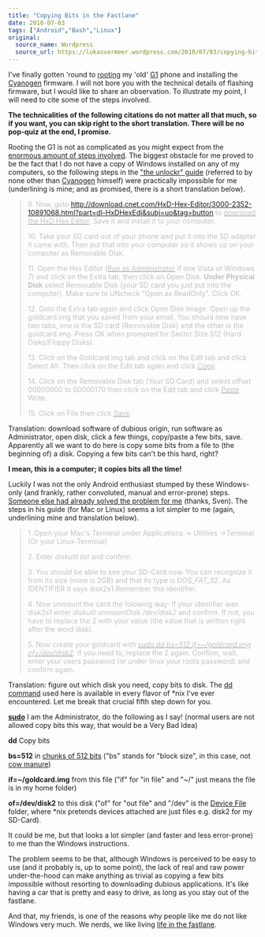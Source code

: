 ```yaml
---
title: "Copying Bits in the Fastlane"
date: 2010-07-03
tags: ["Android","Bash","Linux"]
original:
  source_name: Wordpress
  source_url: https://lukasvermeer.wordpress.com/2010/07/03/copying-bits-in-the-fastlane/
---
```


I've finally gotten 'round to [rooting](http://wiki.allshadow.com/index.php/G1_Root) my 'old' [G1](http://www.t-mobileg1.com/) phone and installing the [Cyanogen](http://www.cyanogenmod.com/) firmware. I will not bore you with the technical details of flashing firmware, but I would like to share an observation. To illustrate my point, I will need to cite some of the steps involved.

**The technicalities of the following citations do not matter all that much, so if you want, you can skip right to the short translation. There will be no pop-quiz at the end, I promise.**

Rooting the G1 is not as complicated as you might expect from the [enormous amount of steps involved](http://mapleator.de/?p=19). The biggest obstacle for me proved to be the fact that I do not have a copy of Windows installed on any of my computers, so the following steps in the ["the unlockr" guide](http://theunlockr.com/2010/03/10/how-to-create-a-goldcard/) (referred to by none other than [Cyanogen](http://wiki.cyanogenmod.com/index.php/Full_Update_Guide_-_G1/Dream_Firmware_to_CyanogenMod#Troubleshooting) himself) were practically impossible for me (underlining is mine; and as promised, there is a short translation below).
> <span style="color:#c0c0c0;">9. Now, goto </span><span style="color:#c0c0c0;">http://download.cnet.com/HxD-Hex-Editor/3000-2352-10891068.html?part=dl-HxDHexEdi&subj=uo&tag=button</span><span style="color:#888888;"><span style="color:#c0c0c0;"> to </span><span style="text-decoration:underline;"><span style="color:#c0c0c0;">download the HxD Hex Editor</span></span><span style="color:#c0c0c0;">. Save it and install it to your computer.</span></span>> 
> 
> <span style="color:#c0c0c0;">10. Take your SD card out of your phone and put it into the SD adapter it came with. Then put that into your computer so it shows up on your computer as Removable Disk.</span>> 
> 
> <span style="color:#888888;"><span style="color:#c0c0c0;">11. Open the Hex Editor (</span><span style="text-decoration:underline;"><span style="color:#c0c0c0;">Run as Administrator</span></span><span style="color:#c0c0c0;"> if one Vista or Windows 7) and click on the Extra tab, then click on Open Disk. </span></span>**<span style="color:#c0c0c0;">Under Physical Disk</span>**<span style="color:#c0c0c0;"> select Removable Disk (your SD card you just put into the computer). Make sure to UNcheck "Open as ReadOnly". Click OK.</span>> 
> 
> <span style="color:#c0c0c0;">12. Goto the Extra tab again and click Open Disk Image. Open up the goldcard.img that you saved from your email. You should now have two tabs, one is the SD card (Removable Disk) and the other is the goldcard.img. Press OK when prompted for Sector Size 512 (Hard Disks/Floppy Disks).</span>> 
> 
> <span style="color:#888888;"><span style="color:#c0c0c0;">13. Click on the Goldcard.img tab and click on the Edit tab and click Select All. Then click on the Edit tab again and click </span><span style="text-decoration:underline;"><span style="color:#c0c0c0;">Copy</span></span><span style="color:#c0c0c0;">.</span></span>> 
> 
> <span style="color:#888888;"><span style="color:#c0c0c0;">14. Click on the Removable Disk tab (Your SD Card) and select offset 00000000 to 00000170 then click on the Edit tab and click </span><span style="text-decoration:underline;"><span style="color:#c0c0c0;">Paste</span></span><span style="color:#c0c0c0;"> Write.</span></span>> 
> 
> <span style="color:#888888;"><span style="color:#c0c0c0;">15. Click on File then click </span><span style="text-decoration:underline;"><span style="color:#c0c0c0;">Save</span></span><span style="color:#c0c0c0;">.</span></span>

Translation: download software of dubious origin, run software as Administrator, open disk, click a few things, copy/paste a few bits, save. Apparently all we want to do here is copy some bits from a file to (the beginning of) a disk. Copying a few bits can't be this hard, right?

**I mean, this is a computer; it copies bits all the time!**

Luckily I was not the only Android enthusiast stumped by these Windows-only (and frankly, rather convoluted, manual  and error-prone) steps. [Someone else had already solved the problem for me](http://mapleator.de/?p=19) (thanks, Sven). The steps in his guide (for Mac or Linux) seems a lot simpler to me (again, underlining mine and translation below).

> <span style="color:#c0c0c0;">1 .Open your Mac's Terminal under Applications -> Utilities ->Terminal (Or your Linux-Terminal)</span>> 
> 
> <span style="color:#c0c0c0;">2. Enter </span>_<span style="color:#c0c0c0;">diskutil list </span>_<span style="color:#c0c0c0;">and confirm</span>> 
> 
> <span style="color:#c0c0c0;">3. You should be able to see your SD-Card now. You can recognize it from its size (mine is 2GB) and that its type is </span>_<span style="color:#c0c0c0;">DOS_FAT_32</span>_<span style="color:#c0c0c0;">. As IDENTIFIER it says disk2s1.Remember this identifier.</span>> 
> 
> <span style="color:#c0c0c0;">4. Now unmount the card the folowing way: If your identifier was disk2s1 enter </span>_<span style="color:#c0c0c0;">diskutil unmountDisk /dev/disk2</span>_<span style="color:#c0c0c0;"> and confirm. If not, you have to replace the 2 with your value (the value that is written right after the word disk).</span>> 
> 
> <span style="color:#c0c0c0;">5. Now create your goldcard with </span>_<span style="color:#888888;"><span style="text-decoration:underline;"><span style="color:#c0c0c0;">sudo dd bs=512 if=~/goldcard.img of=/dev/disk2</span></span></span>_<span style="color:#c0c0c0;">. If you need to, replace the 2 again. Confirm, wait, enter your users password (or under linux your roots password) and confirm again.</span>

Translation: figure out which disk you need, copy bits to disk. The [dd command](http://en.wikipedia.org/wiki/Dd_(Unix)) used here is available in every flavor of *nix I've ever encountered. Let me break that crucial fifth step down for you.

**[sudo](http://xkcd.com/149/)** I am the Administrator, do the following as I say! (normal users are not allowed copy bits this way, that would be a Very Bad Idea)

**dd** Copy bits

**bs=512** in [chunks of 512 bits](http://unix.derkeiler.com/Mailing-Lists/FreeBSD/questions/2008-09/msg01345.html) ("bs" stands for "block size", in this case, not [cow manure](http://en.wikipedia.org/wiki/Bullshit))

**if=~/goldcard.img** from this file ("if" for "in file" and "~/" just means the file is in my home folder)

**of=/dev/disk2** to this disk ("of" for "out file" and "/dev" is the [Device File ](http://en.wikipedia.org/wiki//dev)folder, where *nix pretends devices attached are just files e.g. disk2 for my SD-Card).

It could be me, but that looks a lot simpler (and faster and less error-prone) to me than the Windows instructions.

The problem seems to be that, although Windows is perceived to be easy to use (and it probably is, up to some point), the lack of real and raw power under-the-hood can make anything as trivial as copying a few bits impossible without resorting to downloading dubious applications. It's like having a car that is pretty and easy to drive, as long as you stay out of the fastlane.

And that, my friends, is one of the reasons why people like me do not like Windows very much. We nerds, we like living [life in the fastlane](http://www.youtube.com/watch?v=o5FXw0ARBUo).

